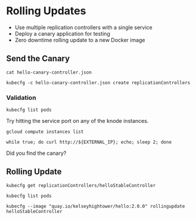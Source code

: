 # Rolling Updates

* Use multiple replication controllers with a single service
* Deploy a canary application for testing
* Zero downtime rolling update to a new Docker image

## Send the Canary

```
cat hello-canary-controller.json 
```

```
kubecfg -c hello-canary-controller.json create replicationControllers
```

### Validation

```
kubecfg list pods
```

Try hitting the service port on any of the knode instances.

```
gcloud compute instances list
```

```
while true; do curl http://${EXTERNAL_IP}; echo; sleep 2; done
```

Did you find the canary?

## Rolling Update

```
kubecfg get replicationControllers/helloStableController
```

```
kubecfg list pods
```

```
kubecfg --image "quay.io/kelseyhightower/hello:2.0.0" rollingupdate helloStableController
```
